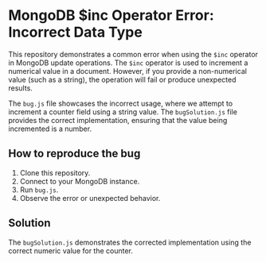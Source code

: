 # MongoDB $inc Operator Error: Incorrect Data Type

This repository demonstrates a common error when using the `$inc` operator in MongoDB update operations. The `$inc` operator is used to increment a numerical value in a document.  However, if you provide a non-numerical value (such as a string), the operation will fail or produce unexpected results.

The `bug.js` file showcases the incorrect usage, where we attempt to increment a counter field using a string value. The `bugSolution.js` file provides the correct implementation, ensuring that the value being incremented is a number.

## How to reproduce the bug

1.  Clone this repository.
2.  Connect to your MongoDB instance.
3.  Run `bug.js`.
4.  Observe the error or unexpected behavior.

## Solution

The `bugSolution.js` demonstrates the corrected implementation using the correct numeric value for the counter.
